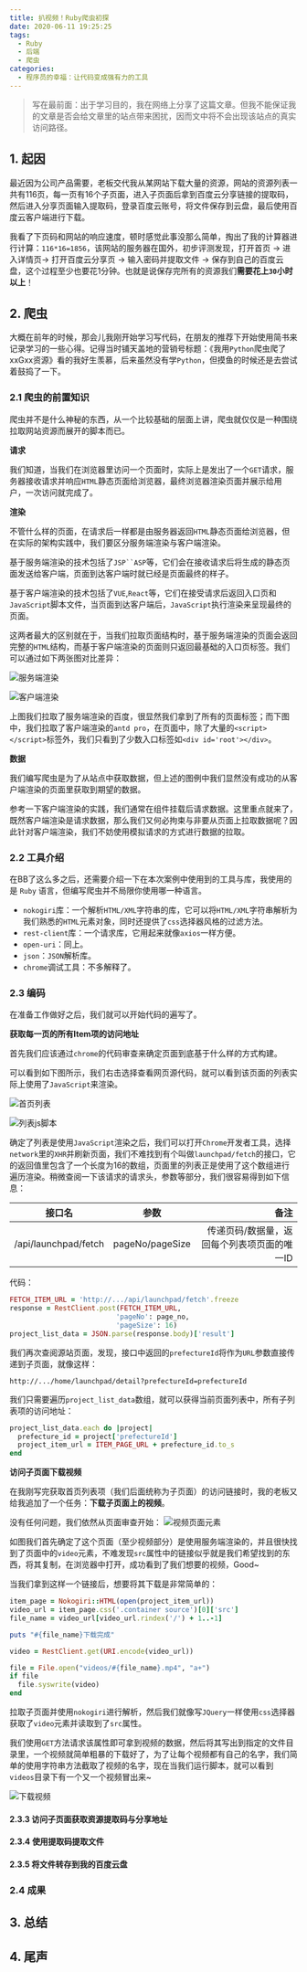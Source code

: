 ```yaml
---
title: 扒视频！Ruby爬虫初探
date: 2020-06-11 19:25:25
tags:
  - Ruby
  - 后端
  - 爬虫
categories:
  - 程序员的幸福：让代码变成强有力的工具
---
```


> 写在最前面：出于学习目的，我在网络上分享了这篇文章。但我不能保证我的文章是否会给文章里的站点带来困扰，因而文中将不会出现该站点的真实访问路径。

## 1. 起因
最近因为公司产品需要，老板交代我从某网站下载大量的资源，网站的资源列表一共有116页，每一页有16个子页面，进入子页面后拿到百度云分享链接的提取码，然后进入分享页面输入提取码，登录百度云账号，将文件保存到云盘，最后使用百度云客户端进行下载。

我看了下页码和网站的响应速度，顿时感觉此事没那么简单，掏出了我的计算器进行计算：`116*16=1856`，该网站的服务器在国外，初步评测发现，打开首页 -> 进入详情页-> 打开百度云分享页 -> 输入密码并提取文件 -> 保存到自己的百度云盘，这个过程至少也要花1分钟。也就是说保存完所有的资源我们**需要花上`30`小时以上**！


## 2. 爬虫
大概在前年的时候，那会儿我刚开始学习写代码，在朋友的推荐下开始使用简书来记录学习的一些心得。记得当时铺天盖地的营销号标题：《我用`Python`爬虫爬了xxGxx资源》看的我好生羡慕，后来虽然没有学`Python`，但摸鱼的时候还是去尝试着鼓捣了一下。

### 2.1 爬虫的前置知识
爬虫并不是什么神秘的东西，从一个比较基础的层面上讲，爬虫就仅仅是一种围绕拉取网站资源而展开的脚本而已。

**请求**

我们知道，当我们在浏览器里访问一个页面时，实际上是发出了一个`GET`请求，服务器接收请求并响应`HTML`静态页面给浏览器，最终浏览器渲染页面并展示给用户，一次访问就完成了。

**渲染**

不管什么样的页面，在请求后一样都是由服务器返回`HTML`静态页面给浏览器，但在实际的架构实践中，我们要区分服务端渲染与客户端渲染。

基于服务端渲染的技术包括了`JSP``ASP`等，它们会在接收请求后将生成的静态页面发送给客户端，页面到达客户端时就已经是页面最终的样子。

基于客户端渲染的技术包括了`VUE`,`React`等，它们在接受请求后返回入口页和`JavaScript`脚本文件，当页面到达客户端后，`JavaScript`执行渲染来呈现最终的页面。

这两者最大的区别就在于，当我们拉取页面结构时，基于服务端渲染的页面会返回完整的`HTML`结构，而基于客户端渲染的页面则只返回最基础的入口页标签。我们可以通过如下两张图对比差异：

![服务端渲染](./images/ba-shi-pin-ruby-pa-chong-chu-tan/ssr.png)

![客户端渲染](./images/ba-shi-pin-ruby-pa-chong-chu-tan/csr.png)

上图我们拉取了服务端渲染的百度，很显然我们拿到了所有的页面标签；而下图中，我们拉取了客户端渲染的`antd pro`，在页面中，除了大量的`<script></script>`标签外，我们只看到了少数入口标签如`<div id='root'></div>`。

**数据**

我们编写爬虫是为了从站点中获取数据，但上述的图例中我们显然没有成功的从客户端渲染的页面里获取到期望的数据。

参考一下客户端渲染的实践，我们通常在组件挂载后请求数据。这里重点就来了，既然客户端渲染是请求数据，那么我们又何必拘束与非要从页面上拉取数据呢？因此针对客户端渲染，我们不妨使用模拟请求的方式进行数据的拉取。

### 2.2 工具介绍
在BB了这么多之后，还需要介绍一下在本次案例中使用到的工具与库，我使用的是 `Ruby` 语言，但编写爬虫并不局限你使用哪一种语言。
- `nokogiri`库：一个解析`HTML/XML`字符串的库，它可以将`HTML/XML`字符串解析为我们熟悉的`HTML`元素对象，同时还提供了`css`选择器风格的过滤方法。
- `rest-client`库：一个请求库，它用起来就像`axios`一样方便。
- `open-uri`：同上。
- `json`：`JSON`解析库。
- `chrome`调试工具：不多解释了。

### 2.3 编码
在准备工作做好之后，我们就可以开始代码的遍写了。

**获取每一页的所有Item项的访问地址**

首先我们应该通过`chrome`的代码审查来确定页面到底基于什么样的方式构建。

可以看到如下图所示，我们右击选择查看网页源代码，就可以看到该页面的列表实际上使用了`JavaScript`来渲染。

![首页列表](./images/ba-shi-pin-ruby-pa-chong-chu-tan/home_list.png)

![列表js脚本](./images/ba-shi-pin-ruby-pa-chong-chu-tan/home_list_javascript.png)

确定了列表是使用`JavaScript`渲染之后，我们可以打开`Chrome`开发者工具，选择`network`里的`XHR`并刷新页面，我们不难找到有个叫做`launchpad/fetch`的接口，它的返回值里包含了一个长度为16的数组，页面里的列表正是使用了这个数组进行遍历渲染。稍微查阅一下该请求的请求头，参数等部分，我们很容易得到如下信息：

接口名|参数|备注
--|:--:|--:
/api/launchpad/fetch|pageNo/pageSize|传递页码/数据量，返回每个列表项页面的唯一ID

代码：
~~~ruby
FETCH_ITEM_URL = 'http://.../api/launchpad/fetch'.freeze
response = RestClient.post(FETCH_ITEM_URL,
                          'pageNo': page_no,
                          'pageSize': 16)
project_list_data = JSON.parse(response.body)['result']
~~~
我们再次查阅源站页面，发现，接口中返回的`prefectureId`将作为`URL`参数直接传递到子页面，就像这样：
~~~ 
http://.../home/launchpad/detail?prefectureId=prefectureId
~~~
我们只需要遍历`project_list_data`数组，就可以获得当前页面列表中，所有子列表项的访问地址：
~~~ ruby
project_list_data.each do |project|
  prefecture_id = project['prefectureId']
  project_item_url = ITEM_PAGE_URL + prefecture_id.to_s
end
~~~

**访问子页面下载视频**

在我刚写完获取首页列表项（我们后面统称为子页面）的访问链接时，我的老板又给我追加了一个任务：**下载子页面上的视频**。

没有任何问题，我们依然从页面审查开始：
![视频页面元素](./images/ba-shi-pin-ruby-pa-chong-chu-tan/video_href.png)

如图我们首先确定了这个页面（至少视频部分）是使用服务端渲染的，并且很快找到了页面中的`video`元素，不难发现`src`属性中的链接似乎就是我们希望找到的东西，将其复制，在浏览器中打开，成功看到了我们想要的视频，Good~

当我们拿到这样一个链接后，想要将其下载是非常简单的：
~~~ ruby
item_page = Nokogiri::HTML(open(project_item_url))
video_url = item_page.css('.container source')[0]['src']
file_name = video_url[video_url.rindex('/') + 1..-1]

puts "#{file_name}下载完成"

video = RestClient.get(URI.encode(video_url))

file = File.open("videos/#{file_name}.mp4", "a+")
if file
  file.syswrite(video)
end
~~~
拉取子页面并使用`nokogiri`进行解析，然后我们就像写`JQuery`一样使用`css`选择器获取了`video`元素并读取到了`src`属性。

我们使用`GET`方法请求该属性即可拿到视频的数据，然后将其写出到指定的文件目录里，一个视频就简单粗暴的下载好了，为了让每个视频都有自己的名字，我们简单的使用字符串方法截取了视频的名字，现在当我们运行脚本，就可以看到`videos`目录下有一个又一个视频冒出来~

![下载视频](./images/ba-shi-pin-ruby-pa-chong-chu-tan/download_video_result.png)

#### 2.3.3 访问子页面获取资源提取码与分享地址

#### 2.3.4 使用提取码提取文件

#### 2.3.5 将文件转存到我的百度云盘

### 2.4 成果

## 3. 总结
## 4. 尾声
